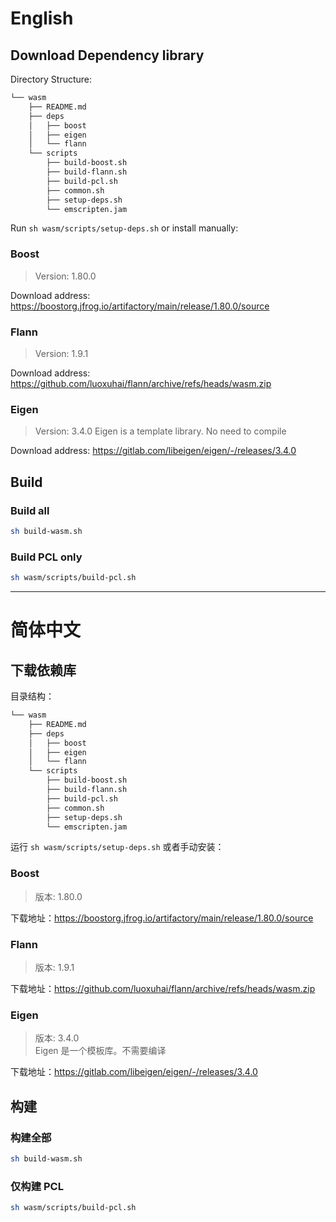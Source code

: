 # English
## Download Dependency library

Directory Structure:

```bash
└── wasm
    ├── README.md
    ├── deps
    │   ├── boost
    │   ├── eigen
    │   └── flann
    └── scripts
        ├── build-boost.sh
        ├── build-flann.sh
        ├── build-pcl.sh
        ├── common.sh
        ├── setup-deps.sh
        └── emscripten.jam
````

Run `sh wasm/scripts/setup-deps.sh` or install manually:

### Boost
> Version: 1.80.0

Download address: https://boostorg.jfrog.io/artifactory/main/release/1.80.0/source

### Flann
> Version: 1.9.1

Download address: https://github.com/luoxuhai/flann/archive/refs/heads/wasm.zip

### Eigen
> Version: 3.4.0
> Eigen is a template library. No need to compile

Download address: https://gitlab.com/libeigen/eigen/-/releases/3.4.0

## Build

### Build all
```bash
sh build-wasm.sh
````

### Build PCL only
```bash
sh wasm/scripts/build-pcl.sh
````

<hr>

# 简体中文

## 下载依赖库

目录结构：

```bash
└── wasm
    ├── README.md
    ├── deps
    │   ├── boost
    │   ├── eigen
    │   └── flann
    └── scripts
        ├── build-boost.sh
        ├── build-flann.sh
        ├── build-pcl.sh
        ├── common.sh
        ├── setup-deps.sh
        └── emscripten.jam
```

运行 `sh wasm/scripts/setup-deps.sh` 或者手动安装：

### Boost
> 版本: 1.80.0

下载地址：https://boostorg.jfrog.io/artifactory/main/release/1.80.0/source

### Flann
> 版本: 1.9.1

下载地址：https://github.com/luoxuhai/flann/archive/refs/heads/wasm.zip

### Eigen
> 版本: 3.4.0  
> Eigen 是一个模板库。不需要编译

下载地址：https://gitlab.com/libeigen/eigen/-/releases/3.4.0

## 构建

### 构建全部
```bash
sh build-wasm.sh
```

### 仅构建 PCL
```bash
sh wasm/scripts/build-pcl.sh
```